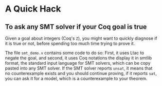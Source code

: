 # A Quick Hack

## To ask any SMT solver if your Coq goal is true

Given a goal about integers (Coq's `Z`), you might want to quickly diagnose if it is true or not, before spending too much time trying to prove it.

The file `smt_demo.v` contains some code to do so: First, it uses Ltac to negate the goal, and second, it uses Coq notations the display it in smtlib format, the standard input language for SMT solvers, which can be copy pasted into any SMT solver. If the SMT solver reports `unsat`, it means that no counterexample exists and you should continue proving, if it reports `sat`, you can ask it for a model, which is a counterexample to your theorem.
